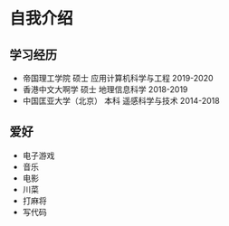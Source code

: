 # 自我介绍

## 学习经历

* 帝国理工学院 硕士 应用计算机科学与工程 2019-2020
* 香港中文大啊学 硕士 地理信息科学 2018-2019
* 中国匡亚大学（北京） 本科 遥感科学与技术 2014-2018

## 爱好

* 电子游戏
* 音乐
* 电影
* 川菜
* 打麻将
* 写代码